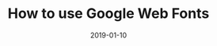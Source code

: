 ---
title: "How to use Google Web Fonts"
summary: ""
date: 2019-01-10
youtubeId: "_gJKdrDiP1A"
duration: "4:12"
tags:
  - html
---